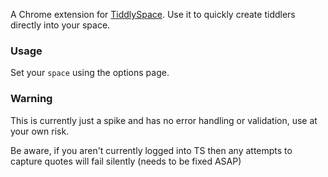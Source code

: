 A Chrome extension for [TiddlySpace](http://tiddlyspace.com). Use it to quickly create tiddlers directly into your space.

### Usage
Set your `space` using the options page.

### Warning
This is currently just a spike and has no error handling or validation, use at your own risk.

Be aware, if you aren't currently logged into TS then any attempts to capture quotes will fail silently (needs to be fixed ASAP)

